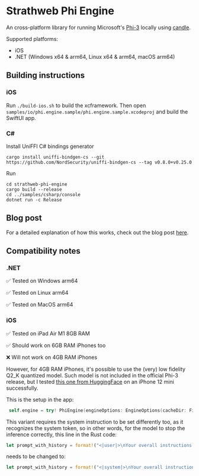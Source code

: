 # Strathweb Phi Engine

An cross-platform library for running Microsoft's [Phi-3](https://azure.microsoft.com/en-us/blog/introducing-phi-3-redefining-whats-possible-with-slms/) locally using [candle](https://github.com/huggingface/candle).

Supported platforms:
 - iOS
 - .NET (Windows x64 & arm64, Linux x64 & arm64, macOS arm64)

## Building instructions

### iOS

Run `./build-ios.sh` to build the xcframework.
Then open `samples/io/phi.engine.sample/phi.engine.sample.xcodeproj` and build the SwiftUI app.

### C#

Install UniFFI C# bindings generator

```shell
cargo install uniffi-bindgen-cs --git https://github.com/NordSecurity/uniffi-bindgen-cs --tag v0.8.0+v0.25.0
```

Run

```shell
cd strathweb-phi-engine
cargo build --release
cd ../samples/csharp/console
dotnet run -c Release
```

## Blog post

For a detailed explanation of how this works, check out the blog post [here](https://www.strathweb.com/2024/05/running-microsoft-phi-3-model-in-an-ios-app-with-rust/).

## Compatibility notes

### .NET

✅ Tested on Windows arm64

✅ Tested on Linux arm64

✅ Tested on MacOS arm64

### iOS

✅ Tested on iPad Air M1 8GB RAM

✅ Should work on 6GB RAM iPhones too

❌ Will not work on 4GB RAM iPhones

However, for 4GB RAM iPhones, it's possible to use the (very) low fidelity Q2_K quantized model. Such model is not included in the official Phi-3 release, but I tested [this one from HuggingFace](https://huggingface.co/SanctumAI/Phi-3-mini-4k-instruct-GGUF) on an iPhone 12 mini successfully.

This is the setup in the app:

```swift
 self.engine = try! PhiEngine(engineOptions: EngineOptions(cacheDir: FileManager.default.temporaryDirectory.path(), systemInstruction: nil, tokenizerRepo: nil, modelRepo: "SanctumAI/Phi-3-mini-4k-instruct-GGUF", modelFileName: "phi-3-mini-4k-instruct.Q2_K.gguf", modelRevision: "main"), eventHandler: ModelEventsHandler(parent: self))
```

This variant requires the system instruction to be set differently too, as it recognizes the system token, so in other words, for the model to stop the inference correctly, this line in the Rust code:

```rust
let prompt_with_history = format!("<|user|>\nYour overall instructions are: {}<|end|>\n<|assistant|>Understood, I will adhere to these instructions<|end|>{}\n<|assistant|>\n", self.system_instruction, history_prompt);
```

needs to be changed to:

```rust
let prompt_with_history = format!("<|system|>\nYour overall instructions are: {}<|end|>{}\n<|assistant|>\n", self.system_instruction, history_prompt);
```
